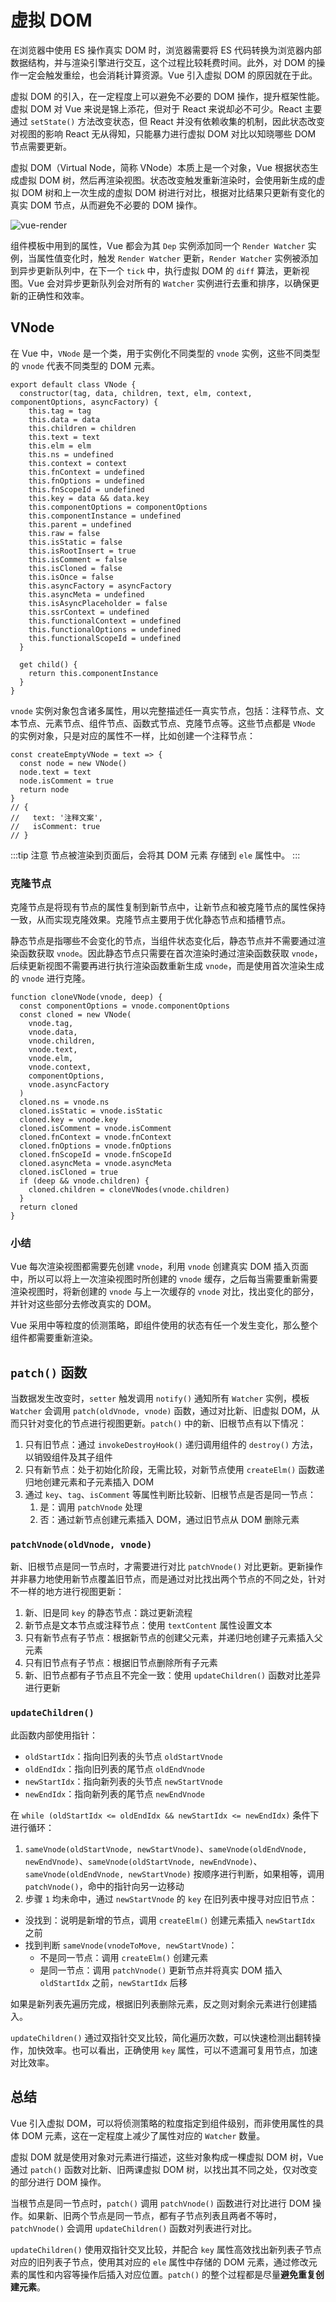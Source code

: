 # 虚拟 DOM

在浏览器中使用 ES 操作真实 DOM 时，浏览器需要将 ES 代码转换为浏览器内部数据结构，并与渲染引擎进行交互，这个过程比较耗费时间。此外，对 DOM 的操作一定会触发重绘，也会消耗计算资源。Vue 引入虚拟 DOM 的原因就在于此。

虚拟 DOM 的引入，在一定程度上可以避免不必要的 DOM 操作，提升框架性能。虚拟 DOM 对 Vue 来说是锦上添花，但对于 React 来说却必不可少。React 主要通过 `setState()` 方法改变状态，但 React 并没有依赖收集的机制，因此状态改变对视图的影响 React 无从得知，只能暴力进行虚拟 DOM 对比以知晓哪些 DOM 节点需要更新。

虚拟 DOM（Virtual Node，简称 VNode）本质上是一个对象，Vue 根据状态生成虚拟 DOM 树，然后再渲染视图。状态改变触发重新渲染时，会使用新生成的虚拟 DOM 树和上一次生成的虚拟 DOM 树进行对比，根据对比结果只更新有变化的真实 DOM 节点，从而避免不必要的 DOM 操作。

![vue-render](/虚拟DOM/vue-render.png)

组件模板中用到的属性，Vue 都会为其 `Dep` 实例添加同一个 `Render Watcher` 实例，当属性值变化时，触发 `Render Watcher` 更新，`Render Watcher` 实例被添加到异步更新队列中，在下一个 `tick` 中，执行虚拟 DOM 的 `diff` 算法，更新视图。Vue 会对异步更新队列会对所有的 `Watcher` 实例进行去重和排序，以确保更新的正确性和效率。

## VNode

在 Vue 中，`VNode` 是一个类，用于实例化不同类型的 `vnode` 实例，这些不同类型的 `vnode` 代表不同类型的 DOM 元素。

```JS
export default class VNode {
  constructor(tag, data, children, text, elm, context, componentOptions, asyncFactory) {
    this.tag = tag
    this.data = data
    this.children = children
    this.text = text
    this.elm = elm
    this.ns = undefined
    this.context = context
    this.fnContext = undefined
    this.fnOptions = undefined
    this.fnScopeId = undefined
    this.key = data && data.key
    this.componentOptions = componentOptions
    this.componentInstance = undefined
    this.parent = undefined
    this.raw = false
    this.isStatic = false
    this.isRootInsert = true
    this.isComment = false
    this.isCloned = false
    this.isOnce = false
    this.asyncFactory = asyncFactory
    this.asyncMeta = undefined
    this.isAsyncPlaceholder = false
    this.ssrContext = undefined
    this.functionalContext = undefined
    this.functionalOptions = undefined
    this.functionalScopeId = undefined
  }

  get child() {
    return this.componentInstance
  }
}
```

`vnode` 实例对象包含诸多属性，用以完整描述任一真实节点，包括：注释节点、文本节点、元素节点、组件节点、函数式节点、克隆节点等。这些节点都是 `VNode` 的实例对象，只是对应的属性不一样，比如创建一个注释节点：

```JS
const createEmptyVNode = text => {
  const node = new VNode()
  node.text = text
  node.isComment = true
  return node
}
// {
//   text: '注释文案',
//   isComment: true
// }
```

:::tip 注意
节点被渲染到页面后，会将其 DOM 元素 存储到 `ele` 属性中。
:::

### 克隆节点

克隆节点是将现有节点的属性复制到新节点中，让新节点和被克隆节点的属性保持一致，从而实现克隆效果。克隆节点主要用于优化静态节点和插槽节点。

静态节点是指哪些不会变化的节点，当组件状态变化后，静态节点并不需要通过渲染函数获取 `vnode`。因此静态节点只需要在首次渲染时通过渲染函数获取 `vnode`，后续更新视图不需要再进行执行渲染函数重新生成 `vnode`，而是使用首次渲染生成的 `vnode` 进行克隆。

```JS
function cloneVNode(vnode, deep) {
  const componentOptions = vnode.componentOptions
  const cloned = new VNode(
    vnode.tag,
    vnode.data,
    vnode.children,
    vnode.text,
    vnode.elm,
    vnode.context,
    componentOptions,
    vnode.asyncFactory
  )
  cloned.ns = vnode.ns
  cloned.isStatic = vnode.isStatic
  cloned.key = vnode.key
  cloned.isComment = vnode.isComment
  cloned.fnContext = vnode.fnContext
  cloned.fnOptions = vnode.fnOptions
  cloned.fnScopeId = vnode.fnScopeId
  cloned.asyncMeta = vnode.asyncMeta
  cloned.isCloned = true
  if (deep && vnode.children) {
    cloned.children = cloneVNodes(vnode.children)
  }
  return cloned
}
```

### 小结

Vue 每次渲染视图都需要先创建 `vnode`，利用 `vnode` 创建真实 DOM 插入页面中，所以可以将上一次渲染视图时所创建的 `vnode` 缓存，之后每当需要重新需要渲染视图时，将新创建的 `vnode` 与上一次缓存的 `vnode` 对比，找出变化的部分，并针对这些部分去修改真实的 DOM。

Vue 采用中等粒度的侦测策略，即组件使用的状态有任一个发生变化，那么整个组件都需要重新渲染。

## `patch()` 函数

当数据发生改变时，`setter` 触发调用 `notify()` 通知所有 `Watcher` 实例，模板 `Watcher` 会调用 `patch(oldVnode, vnode)` 函数，通过对比新、旧虚拟 DOM，从而只针对变化的节点进行视图更新。`patch()` 中的新、旧根节点有以下情况：
1. 只有旧节点：通过 `invokeDestroyHook()` 递归调用组件的 `destroy()` 方法，以销毁组件及其子组件
2. 只有新节点：处于初始化阶段，无需比较，对新节点使用 `createElm()` 函数递归地创建元素和子元素插入 DOM
3. 通过 `key`、`tag`、`isComment` 等属性判断比较新、旧根节点是否是同一节点：
   1. 是：调用 `patchVnode` 处理
   2. 否：通过新节点创建元素插入 DOM，通过旧节点从 DOM 删除元素

### `patchVnode(oldVnode, vnode)`

新、旧根节点是同一节点时，才需要进行对比 `patchVnode()` 对比更新。更新操作并非暴力地使用新节点覆盖旧节点，而是通过对比找出两个节点的不同之处，针对不一样的地方进行视图更新：
1. 新、旧是同 `key` 的静态节点：跳过更新流程
2. 新节点是文本节点或注释节点：使用 `textContent` 属性设置文本
3. 只有新节点有子节点：根据新节点的创建父元素，并递归地创建子元素插入父元素
4. 只有旧节点有子节点：根据旧节点删除所有子元素
5. 新、旧节点都有子节点且不完全一致：使用 `updateChildren()` 函数对比差异进行更新

### `updateChildren()`

此函数内部使用指针：
- `oldStartIdx`：指向旧列表的头节点 `oldStartVnode`
- `oldEndIdx`：指向旧列表的尾节点 `oldEndVnode`
- `newStartIdx`：指向新列表的头节点 `newStartVnode`
- `newEndIdx`：指向新列表的尾节点 `newEndVnode`

在 `while (oldStartIdx <= oldEndIdx && newStartIdx <= newEndIdx)` 条件下进行循环：
1. `sameVnode(oldStartVnode, newStartVnode)`、`sameVnode(oldEndVnode, newEndVnode)`、`sameVnode(oldStartVnode, newEndVnode)`、`sameVnode(oldEndVnode, newStartVnode)` 按顺序进行判断，如果相等，调用 `patchVnode()`，命中的指针向另一边移动
2. 步骤 `1` 均未命中，通过 `newStartVnode` 的 `key` 在旧列表中搜寻对应旧节点：
  - 没找到：说明是新增的节点，调用 `createElm()` 创建元素插入 `newStartIdx` 之前
  - 找到判断 `sameVnode(vnodeToMove, newStartVnode)`：
    - 不是同一节点：调用 `createElm()` 创建元素
    - 是同一节点：调用 `patchVnode()` 更新节点并将真实 DOM 插入 `oldStartIdx` 之前，`newStartIdx` 后移

如果是新列表先遍历完成，根据旧列表删除元素，反之则对剩余元素进行创建插入。


`updateChildren()` 通过双指针交叉比较，简化遍历次数，可以快速检测出翻转操作，加快效率。也可以看出，正确使用 `key` 属性，可以不遗漏可复用节点，加速对比效率。

## 总结

Vue 引入虚拟 DOM，可以将侦测策略的粒度指定到组件级别，而非使用属性的具体 DOM 元素，这在一定程度上减少了属性对应的 `Watcher` 数量。

虚拟 DOM 就是使用对象对元素进行描述，这些对象构成一棵虚拟 DOM 树，Vue 通过 `patch()` 函数对比新、旧两课虚拟 DOM 树，以找出其不同之处，仅对改变的部分进行 DOM 操作。

当根节点是同一节点时，`patch()` 调用 `patchVnode()` 函数进行对比进行 DOM 操作。如果新、旧两个节点是同一节点，都有子节点列表且两者不等时，`patchVnode()` 会调用 `updateChildren()` 函数对列表进行对比。

`updateChildren()` 使用双指针交叉比较，并配合 `key` 属性高效找出新列表子节点对应的旧列表子节点，使用其对应的 `ele` 属性中存储的 DOM 元素，通过修改元素的属性和内容等操作后插入对应位置。`patch()` 的整个过程都是尽量**避免重复创建元素**。
